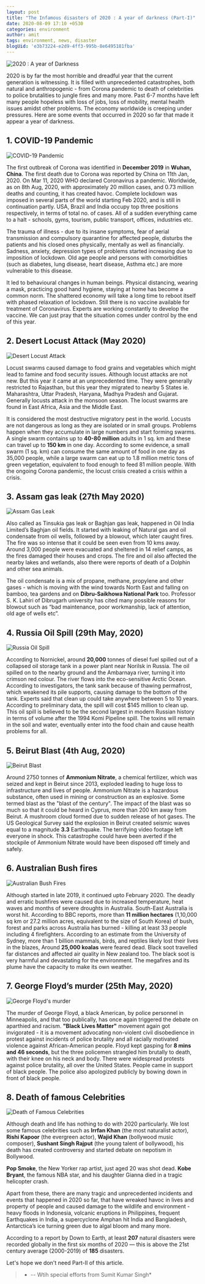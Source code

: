 ```yaml
---
layout: post
title: "The Infamous disasters of 2020 : A year of darkness (Part-I)"
date: 2020-08-09 17:10 +0530
categories: environment
author: amit
tags: environment, news, disaster
blogUid: 'e3b73224-e2d9-4ff3-995b-8e6495181fba'
---
```

![2020 : A year of Darkness](/assets/images/yearofdarkness2020/2020_a_year_of_darkness.jpg)

2020 is by far the most horrible and dreadful year that the current generation is witnessing. It is filled with unprecedented catastrophes, both natural and anthropogenic - from Corona pandemic to death of celebrities to police brutalities to jungle fires and many more. Past 6-7 months have left many people hopeless with loss of jobs, loss of mobility, mental health issues amidst other problems. The economy worldwide is creeping under pressures. Here are some events that occurred in 2020 so far that made it appear a year of darkness.


## 1. COVID-19 Pandemic
![COVID-19 Pandemic](/assets/images/yearofdarkness2020/covid_19_pandemic.jpg)

The first outbreak of Corona was identified in **December 2019** in **Wuhan, China**. The first death due to Corona was reported by China on 11th Jan, 2020. On Mar 11, 2020 WHO declared Coronavirus a pandemic. Worldwide, as on 8th Aug, 2020, with approximately 20 million cases, and 0.73 million deaths and counting, it has created havoc. Complete lockdown was imposed in several parts of the world starting Feb 2020, and is still in continuation partly. USA, Brazil and India occupy top three positions respectively, in terms of total no. of cases. All of a sudden everything came to a halt - schools, gyms, tourism, public transport, offices, industries etc. 

The trauma of illness - due to its insane symptoms, fear of aerial transmission and compulsory quarantine for affected people, disturbs the patients and his closed ones physically, mentally as well as financially. Sadness, anxiety, depression types of problems started increasing due to imposition of lockdown. Old age people and persons with comorbidities (such as diabetes, lung disease, heart disease, Asthma etc.) are more vulnerable to this disease.  

It led to behavioural changes in human beings. Physical distancing, wearing a mask, practicing good hand hygiene, staying at home has become a common norm. The shattered economy will take a long time to reboot itself with phased relaxation of lockdown. Still there is no vaccine available for treatment of Coronavirus. Experts are working constantly to develop the vaccine. We can just pray that the situation comes under control by the end of this year. 


## 2. Desert Locust Attack (May 2020)
![Desert Locust Attack](/assets/images/yearofdarkness2020/locust_attack.jpg)

Locust swarms caused damage to food grains and vegetables which might lead to famine and food security issues. Although locust attacks are not new. But this year it came at an unprecedented time. They were generally restricted to Rajasthan, but this year they migrated to nearby 5 States ie. Maharashtra, Uttar Pradesh, Haryana, Madhya Pradesh and Gujarat. Generally locusts attack in the monsoon season. The locust swarms are found in East Africa, Asia and the Middle East. 

It is considered the most destructive migratory pest in the world. Locusts are not dangerous as long as they are isolated or in small groups. Problems happen when they accumulate in large numbers and start forming swarms. A single swarm contains up to **40-80 million** adults in 1 sq. km and these can travel up to **150 km** in one day. According to some evidence, a small swarm (1 sq. km) can consume the same amount of food in one day as 35,000 people, while a large swarm can eat up to 1.8 million metric tons of green vegetation, equivalent to food enough to feed 81 million people. With the ongoing Corona pandemic, the locust crisis created a crisis within a crisis. 


## 3. Assam gas leak (27th May 2020)
![Assam Gas Leak](/assets/images/yearofdarkness2020/assam_gas_leak.jpg)

Also called as Tinsukia gas leak or Baghjan gas leak, happened in Oil India Limited’s Baghjan oil fields. It started with leaking of Natural gas and oil condensate from oil wells, followed by a blowout, which later caught fires. The fire was so intense that it could be seen even from 10 kms away. Around 3,000 people were evacuated and sheltered in 14 relief camps, as the fires damaged their houses and crops. The fire and oil also affected the nearby lakes and wetlands, also there were reports of death of a Dolphin and other sea animals. 

The oil condensate is a mix of propane, methane, propylene and other gases - which is moving with the wind towards North East and falling on bamboo, tea gardens and on **Dibru-Saikhowa National Park**  too. Professor S. K. Lahiri of Dibrugarh university has cited many possible reasons for blowout such as “bad maintenance, poor workmanship, lack of attention, old age of wells etc”. 


## 4. Russia Oil Spill (29th May, 2020)
![Russia Oil Spill](/assets/images/yearofdarkness2020/russia_oil_spill.jpg)

According to Nornickel, around **20,000** tonnes of diesel fuel spilled out of a collapsed oil storage tank in a power plant near Norilsk in Russia. The oil spilled on to the nearby ground and the Ambarnaya river, turning it into crimson red colour. The river flows into the eco-sensitive Arctic Ocean. According to investigators, the tank sank because of thawing permafrost, which weakened its pile supports, causing damage to the bottom of the tank. Experts said that clean up could take anywhere between 5 to 10 years. According to preliminary data, the spill will cost $145 million to clean up. This oil spill is believed to be the second largest in modern Russian history in terms of volume after the 1994 Komi Pipeline spill. The toxins will remain in the soil and water, eventually enter into the food chain and cause health problems for all. 


## 5. Beirut Blast (4th Aug, 2020)
![Beirut Blast](/assets/images/yearofdarkness2020/beirut_blast.jpg)

Around 2750 tonnes of **Ammonium Nitrate**, a chemical fertilizer, which was seized and kept in Beirut since 2013, exploded leading to huge loss to infrastructure and lives of people. Ammonium Nitrate is a hazardous substance, often used in mining or construction as an explosive. Some termed blast as the "blast of the century". The impact of the blast was so much so that it could be heard in Cyprus, more than 200 km away from Beirut. A mushroom cloud formed due to sudden release of hot gases. The US Geological Survey said the explosion in Beirut created seismic waves equal to a magnitude **3.3** Earthquake. The terrifying video footage left everyone in shock. This catastrophe could have been averted if the stockpile of Ammonium Nitrate would have been disposed off timely and safely. 


## 6. Australian Bush fires
![Australian Bush Fires](/assets/images/yearofdarkness2020/austrailian_bush_fires.jpg)

Although started in late 2019, it continued upto February 2020. The deadly and erratic bushfires were caused due to increased temperature, heat waves and months of severe droughts in Australia. South-East Australia is worst hit. According to BBC reports, more than **11 million hectares** (1,10,000 sq km or 27.2 million acres, equivalent to the size of South Korea) of bush, forest and parks across Australia has burned - killing at least 33 people including 4 firefighters. According to an estimate from the University of Sydney, more than 1 billion mammals, birds, and reptiles likely lost their lives in the blazes, Around **25,000 koalas** were feared dead. Black soot travelled far distances and affected air quality in New zealand too. The black soot is very harmful and devastating for the environment. The megafires and its plume have the capacity to make its own weather. 


## 7. George Floyd’s murder (25th May, 2020)
![George Floyd's murder](/assets/images/yearofdarkness2020/george_floyd_murder.jpg)

The murder of George Floyd, a black American, by police personnel in Minneapolis, and that too publically, has once again triggered the debate on aparthied and racism. **"Black Lives Matter"** movement again got invigorated - it is a movement advocating non-violent civil disobedience in protest against incidents of police brutality and all racially motivated violence against African-American people. Floyd kept gasping for **8 mins and 46 seconds**, but the three policemen strangled him brutally to death, with their knee on his neck and body. There were widespread protests against police brutality, all over the United States. People came in support of black people. The police also apologized publicly by bowing down in front of black people. 


## 8. Death of famous Celebrities 
![Death of Famous Celebrities](/assets/images/yearofdarkness2020/celeb_deaths.jpg)

Although death and life has nothing to do with 2020 particularly. We lost some famous celebrities such as **Irrfan Khan** (the most naturalist actor), **Rishi Kapoor** (the evergreen actor), **Wajid Khan** (bollywood music composer), **Sushant Singh Rajput** (the young talent of bollywood), his death has created controversy and started debate on nepotism in Bollywood. 

**Pop Smoke**, the New Yorker rap artist, just aged 20 was shot dead. **Kobe Bryant**, the famous NBA star, and his daughter Gianna died in a tragic helicopter crash. 

Apart from these, there are many tragic and unprecedented incidents and events that happened in 2020 so far, that have wreaked havoc in lives and property of people and caused damage to the wildlife and environment - heavy floods in Indonesia, volcanic eruptions in Philippines, frequent Earthquakes in India, a supercyclone Amphan hit India and Bangladesh, Antarctica’s ice turning green due to algal bloom and many more. 

According to a report by Down to Earth,  at least **207** natural disasters were recorded globally in the first six months of 2020 — this is above the 21st century average (2000-2019) of **185** disasters.

Let's hope we don't need Part-II of this article.


> * -- Wtih special efforts from Sumit Kumar Singh*